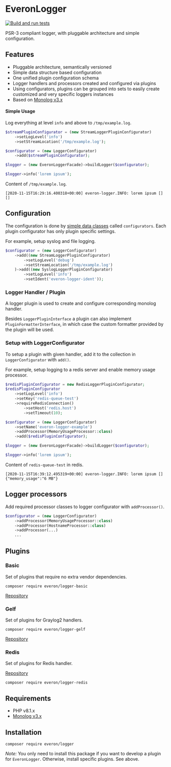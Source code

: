 # EveronLogger

[![Build and run tests](https://github.com/oliwierptak/everon-logger/actions/workflows/main.yml/badge.svg)](https://github.com/oliwierptak/everon-logger/actions/workflows/main.yml)

PSR-3 compliant logger, with pluggable architecture and simple configuration.

## Features

- Pluggable architecture, semantically versioned
- Simple data structure based configuration
- One unified plugin configuration schema
- Logger handlers and processors created and configured via plugins
- Using configurators, plugins can be grouped into sets to easily create customized and very specific loggers instances
- Based on [Monolog v3.x](https://github.com/Seldaek/monolog)

#### Simple Usage

Log everything at level `info` and above to `/tmp/example.log`.

```php
$streamPluginConfigurator = (new StreamLoggerPluginConfigurator)
    ->setLogLevel('info')
    ->setStreamLocation('/tmp/example.log');

$configurator = (new LoggerConfigurator)
    ->add($streamPluginConfigurator);

$logger = (new EveronLoggerFacade)->buildLogger($configurator);

$logger->info('lorem ipsum');
```

Content of `/tmp/example.log`.

```
[2020-11-15T16:29:16.400318+00:00] everon-logger.INFO: lorem ipsum [] []
```

## Configuration

The configuration is done by [simple data classes](https://github.com/oliwierptak/popo/) called `configurators`.
Each plugin configurator has only plugin specific settings.

For example, setup syslog and file logging.

```php
$configurator = (new LoggerConfigurator)
    ->add((new StreamLoggerPluginConfigurator)
        ->setLogLevel('debug')
        ->setStreamLocation('/tmp/example.log')
    )->add((new SyslogLoggerPluginConfigurator)
        ->setLogLevel('info')
        ->setIdent('everon-logger-ident'));
```  

### Logger Handler / Plugin

A logger plugin is used to create and configure corresponding monolog handler.

Besides `LoggerPluginInterface` a plugin can also implement `PluginFormatterInterface`,
in which case the custom formatter provided by the plugin will be used.

### Setup with LoggerConfigurator

To setup a plugin with given handler, add it to the collection in `LoggerConfigurator` with `add()`.

For example, setup logging to a redis server and enable memory usage processor.

```php
$redisPluginConfigurator = new RedisLoggerPluginConfigurator;
$redisPluginConfigurator
    ->setLogLevel('info')
    ->setKey('redis-queue-test')
    ->requireRedisConnection()
        ->setHost('redis.host')
        ->setTimeout(10);

$configurator = (new LoggerConfigurator)
    ->setName('everon-logger-example')
    ->addProcessor(MemoryUsageProcessor::class)
    ->add($redisPluginConfigurator);

$logger = (new EveronLoggerFacade)->buildLogger($configurator);

$logger->info('lorem ipsum');
```

Content of `redis-queue-test` in redis.

```
[2020-11-15T16:39:12.495319+00:00] everon-logger.INFO: lorem ipsum [] {"memory_usage":"6 MB"}
```

## Logger processors

Add required processor classes to logger configurator with `addProcessor()`.

```php
$configurator = (new LoggerConfigurator)
    ->addProcessor(MemoryUsageProcessor::class)
    ->addProcessor(HostnameProcessor::class)
    ->addProcessor(...)
    ...
```

## Plugins

### Basic

Set of plugins that require no extra vendor dependencies.

```
composer require everon/logger-basic
```

[Repository](https://github.com/oliwierptak/everon-logger-basic)

### Gelf

Set of plugins for Graylog2 handlers.

```
composer require everon/logger-gelf
```

[Repository](https://github.com/oliwierptak/everon-logger-gelf)

### Redis

Set of plugins for Redis handler.

[Repository](https://github.com/oliwierptak/everon-logger-redis)

```
composer require everon/logger-redis
```

## Requirements

- PHP v8.1.x
- [Monolog v3.x](https://github.com/Seldaek/monolog)

## Installation

```
composer require everon/logger
```

_Note:_ You only need to install this package if you want to develop a plugin for `EveronLogger`.
Otherwise, install specific plugins. See above.
